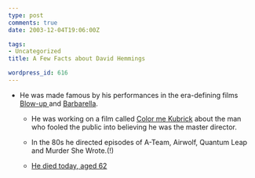 ```yaml
---
type: post
comments: true
date: 2003-12-04T19:06:00Z

tags:
- Uncategorized
title: A Few Facts about David Hemmings

wordpress_id: 616
---
```


* He was made famous by his performances in the era-defining films [Blow-up ](http://www.imdb.com/title/tt0060176/) and [Barbarella](http://www.imdb.com/title/tt0062711/). 

		
  * He was working on a film called [Color me Kubrick](http://www.imdb.com/title/tt0376543/) about the man who fooled the public into believing he was the master director.

		
  * In the 80s he directed episodes of A-Team, Airwolf, Quantum Leap and Murder She Wrote.(!)

		
  * [He died today, aged 62](http://news.bbc.co.uk/1/hi/entertainment/film/3290875.stm)

	
